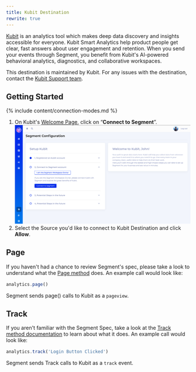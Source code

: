 ```yaml
---
title: Kubit Destination
rewrite: true
---
```

[Kubit](https://kubit.ai) is an analytics tool which makes deep data discovery and insights accessible for everyone. Kubit Smart Analytics help product people get clear, fast answers about user engagement and retention. When you send your events through Segment, you benefit from Kubit's AI-powered behavioral analytics, diagnostics, and collaborative workspaces.

This destination is maintained by Kubit. For any issues with the destination, contact the  [Kubit Support team](mailto:support@kubit.ai).

## Getting Started

{% include content/connection-modes.md %}

1. On Kubit's [Welcome Page](https://segment.kubit.ai/segment), click on “**Connect to Segment**”.
![](images/oauth.png)
2. Select the Source you'd like to connect to Kubit Destination and click **Allow**.

## Page

If you haven't had a chance to review Segment's spec, please take a look to understand what the [Page method](https://segment.com/docs/spec/page/) does. An example call would look like:

```js
analytics.page()
```
Segment sends page() calls to Kubit as a `pageview`.

## Track

If you aren't familiar with the Segment Spec,  take a look at the [Track method documentation](https://segment.com/docs/connections/spec/track/) to learn about what it does. An example call would look like:

```js
analytics.track('Login Button Clicked')
```
Segment sends Track calls to Kubit as a `track` event.
